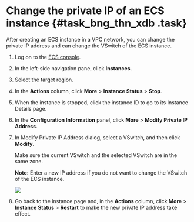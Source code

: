 # Change the private IP of an ECS instance {#task_bng_thn_xdb .task}

After creating an ECS instance in a VPC network, you can change the private IP address and can change the VSwitch of the ECS instance.

1.  Log on to the [ECS console](https://partners-intl.console.aliyun.com/#/ecs). 
2.  In the left-side navigation pane, click **Instances**. 
3.   Select the target region. 
4.  In the **Actions** column, click **More** \> **Instance Status** \> **Stop**. 
5.  When the instance is stopped, click the instance ID to go to its Instance Details page. 
6.  In the **Configuration Information** panel, click **More** \> **Modify Private IP Address**. 
7.  In Modify Private IP Address dialog, select a VSwitch, and then click **Modify**. 

    Make sure the current VSwitch and the selected VSwitch are in the same zone.

    **Note:** Enter a new IP address if you do not want to change the VSwitch of the ECS instance.

    ![](http://static-aliyun-doc.oss-cn-hangzhou.aliyuncs.com/assets/img/9658/15432131645483_en-US.png)

8.  Go back to the instance page and, in the **Actions** column, click **More** \> **Instance Status** \> **Restart** to make the new private IP address take effect. 

